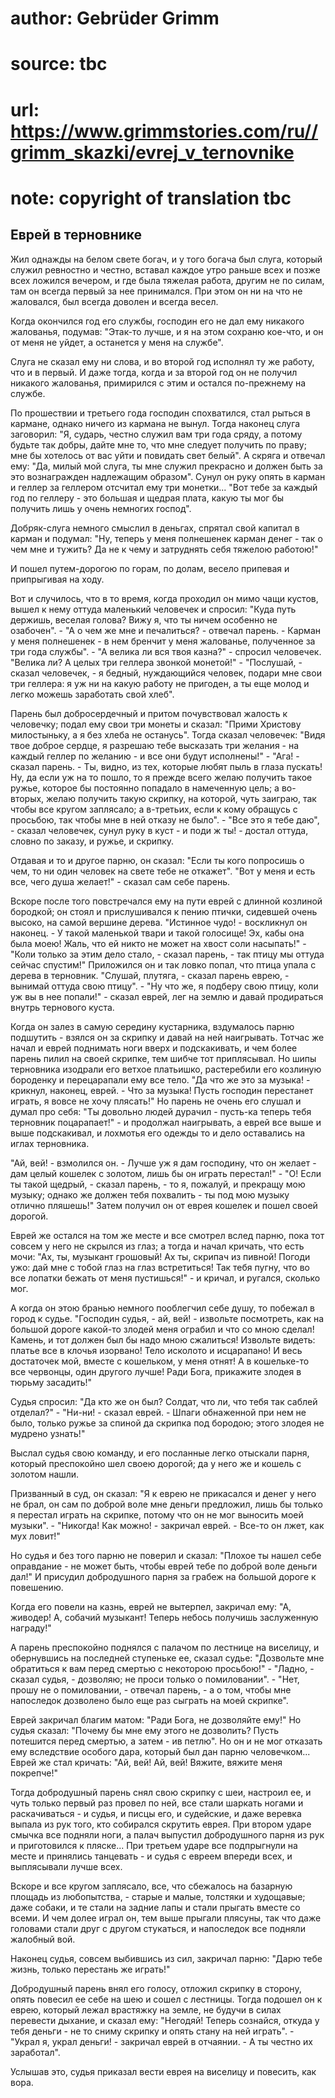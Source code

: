 # author: Gebrüder Grimm
# source: tbc
# url: https://www.grimmstories.com/ru//grimm_skazki/evrej_v_ternovnike
# note: copyright of translation tbc

## Еврей в терновнике 

Жил однажды на белом свете богач, и у того богача был слуга, который
служил ревностно и честно, вставал каждое утро раньше всех и позже всех
ложился вечером, и где была тяжелая работа, другим не по силам, там он
всегда первый за нее принимался. При этом он ни на что не жаловался, был
всегда доволен и всегда весел.

Когда окончился год его службы, господин его не дал ему никакого
жалованья, подумав: "Этак-то лучше, и я на этом сохраню кое-что, и он
от меня не уйдет, а останется у меня на службе".

Слуга не сказал ему ни слова, и во второй год исполнял ту же работу, что
и в первый. И даже тогда, когда и за второй год он не получил никакого
жалованья, примирился с этим и остался по-прежнему на службе.

По прошествии и третьего года господин спохватился, стал рыться в
кармане, однако ничего из кармана не вынул. Тогда наконец слуга
заговорил: "Я, сударь, честно служил вам три года сряду, а потому
будьте так добры, дайте мне то, что мне следует получить по праву; мне
бы хотелось от вас уйти и повидать свет белый". А скряга и отвечал ему:
"Да, милый мой слуга, ты мне служил прекрасно и должен быть за это
вознагражден надлежащим образом". Сунул он руку опять в карман и геллер
за геллером отсчитал ему три монетки... "Вот тебе за каждый год по
геллеру - это большая и щедрая плата, какую ты мог бы получить лишь у
очень немногих господ".

Добряк-слуга немного смыслил в деньгах, спрятал свой капитал в карман и
подумал: "Ну, теперь у меня полнешенек карман денег - так о чем мне и
тужить? Да не к чему и затруднять себя тяжелою работою!"

И пошел путем-дорогою по горам, по долам, весело припевая и припрыгивая
на ходу.

Вот и случилось, что в то время, когда проходил он мимо чащи кустов,
вышел к нему оттуда маленький человечек и спросил: "Куда путь держишь,
веселая голова? Вижу я, что ты ничем особенно не озабочен". - "А о чем
же мне и печалиться? - отвечал парень. - Карман у меня полнешенек - в
нем бренчит у меня жалованье, полученное за три года службы". - "А
велика ли вся твоя казна?" - спросил человечек. "Велика ли? А целых
три геллера звонкой монетой!" - "Послушай, - сказал человечек, - я
бедный, нуждающийся человек, подари мне свои три геллера: я уж ни на
какую работу не пригоден, а ты еще молод и легко можешь заработать свой
хлеб".

Парень был добросердечный и притом почувствовал жалость к человечку;
подал ему свои три монеты и сказал: "Прими Христову милостыньку, а я
без хлеба не останусь". Тогда сказал человечек: "Видя твое доброе
сердце, я разрешаю тебе высказать три желания - на каждый геллер по
желанию - и все они будут исполнены!" - "Ага! - сказал парень. - Ты,
видно, из тех, которые любят пыль в глаза пускать! Ну, да если уж на то
пошло, то я прежде всего желаю получить такое ружье, которое бы
постоянно попадало в намеченную цель; а во-вторых, желаю получить такую
скрипку, на которой, чуть заиграю, так чтобы все кругом заплясало; а
в-третьих, если к кому обращусь с просьбою, так чтобы мне в ней отказу
не было". - "Все это я тебе даю", - сказал человечек, сунул руку в
куст - и поди ж ты! - достал оттуда, словно по заказу, и ружье, и
скрипку.

Отдавая и то и другое парню, он сказал: "Если ты кого попросишь о чем,
то ни один человек на свете тебе не откажет". "Вот у меня и есть все,
чего душа желает!" - сказал сам себе парень.

Вскоре после того повстречался ему на пути еврей с длинной козлиной
бородкой; он стоял и прислушивался к пению птички, сидевшей очень
высоко, на самой вершине дерева. "Истинное чудо! - воскликнул он
наконец. - У такой маленькой твари и такой голосище! Эх, кабы она была
моею! Жаль, что ей никто не может на хвост соли насыпать!" - "Коли
только за этим дело стало, - сказал парень, - так птицу мы оттуда сейчас
спустим!" Приложился он и так ловко попал, что птица упала с дерева в
терновник. "Слушай, плутяга, - сказал парень еврею, - вынимай оттуда
свою птицу". - "Ну что же, я подберу свою птицу, коли уж вы в нее
попали!" - сказал еврей, лег на землю и давай продираться внутрь
тернового куста.

Когда он залез в самую середину кустарника, вздумалось парню подшутить -
взялся он за скрипку и давай на ней наигрывать. Тотчас же начал и еврей
поднимать ноги вверх и подскакивать, и чем более парень пилил на своей
скрипке, тем шибче тот приплясывал. Но шипы терновника изодрали его
ветхое платьишко, растеребили его козлиную бороденку и перецарапали ему
все тело. "Да что же это за музыка! - крикнул, наконец, еврей. - Что за
музыка! Пусть господин перестанет играть, я вовсе не хочу плясать!" Но
парень не очень его слушал и думал про себя: "Ты довольно людей
дурачил - пусть-ка теперь тебя терновник поцарапает!" - и продолжал
наигрывать, а еврей все выше и выше подскакивал, и лохмотья его одежды
то и дело оставались на иглах терновника.

"Ай, вей! - взмолился он. - Лучше уж я дам господину, что он желает -
дам целый кошелек с золотом, лишь бы он играть перестал!" - "О! Если
ты такой щедрый, - сказал парень, - то я, пожалуй, и прекращу мою
музыку; однако же должен тебя похвалить - ты под мою музыку отлично
пляшешь!" Затем получил он от еврея кошелек и пошел своей дорогой.

Еврей же остался на том же месте и все смотрел вслед парню, пока тот
совсем у него не скрылся из глаз; а тогда и начал кричать, что есть
мочи: "Ах, ты, музыкант грошовый! Ах ты, скрипач из пивной! Погоди ужо:
дай мне с тобой глаз на глаз встретиться! Так тебя пугну, что во все
лопатки бежать от меня пустишься!" - и кричал, и ругался, сколько мог.

А когда он этою бранью немного пооблегчил себе душу, то побежал в город
к судье. "Господин судья, - ай, вей! - извольте посмотреть, как на
большой дороге какой-то злодей меня ограбил и что со мною сделал!
Камень, и тот должен был бы надо мною сжалиться! Извольте видеть: платье
все в клочья изорвано! Тело исколото и исцарапано! И весь достаточек
мой, вместе с кошельком, у меня отнят! А в кошельке-то все червонцы,
один другого лучше! Ради Бога, прикажите злодея в тюрьму засадить!"

Судья спросил: "Да кто же он был? Солдат, что ли, что тебя так саблей
отделал?" - "Ни-ни! - сказал еврей. - Шпаги обнаженной при нем не
было, только ружье за спиной да скрипка под бородою; этого злодея не
мудрено узнать!"

Выслал судья свою команду, и его посланные легко отыскали парня, который
преспокойно шел своею дорогой; да у него же и кошель с золотом нашли.

Призванный в суд, он сказал: "Я к еврею не прикасался и денег у него не
брал, он сам по доброй воле мне деньги предложил, лишь бы только я
перестал играть на скрипке, потому что он не мог выносить моей
музыки". - "Никогда! Как можно! - закричал еврей. - Все-то он лжет,
как мух ловит!"

Но судья и без того парню не поверил и сказал: "Плохое ты нашел себе
оправдание - не может быть, чтобы еврей тебе по доброй воле деньги
дал!" И присудил добродушного парня за грабеж на большой дороге к
повешению.

Когда его повели на казнь, еврей не вытерпел, закричал ему: "А,
живодер! А, собачий музыкант! Теперь небось получишь заслуженную
награду!"

А парень преспокойно поднялся с палачом по лестнице на виселицу, и
обернувшись на последней ступеньке ее, сказал судье: "Дозвольте мне
обратиться к вам перед смертью с некоторою просьбою!" - "Ладно, -
сказал судья, - дозволяю; не проси только о помиловании". - "Нет,
прошу не о помиловании, - отвечал парень, - а о том, чтобы мне
напоследок дозволено было еще раз сыграть на моей скрипке".

Еврей закричал благим матом: "Ради Бога, не дозволяйте ему!" Но судья
сказал: "Почему бы мне ему этого не дозволить? Пусть потешится перед
смертью, а затем - ив петлю". Но он и не мог отказать ему вследствие
особого дара, который был дан парню человечком... Еврей же стал кричать:
"Ай, вей! Ай, вей! Вяжите, вяжите меня покрепче!"

Тогда добродушный парень снял свою скрипку с шеи, настроил ее, и чуть
только первый раз провел по ней, все стали шаркать ногами и
раскачиваться - и судья, и писцы его, и судейские, и даже веревка выпала
из рук того, кто собирался скрутить еврея. При втором ударе смычка все
подняли ноги, а палач выпустил добродушного парня из рук и приготовился
к пляске... При третьем ударе все подпрыгнули на месте и принялись
танцевать - и судья с евреем впереди всех, и выплясывали лучше всех.

Вскоре и все кругом заплясало, все, что сбежалось на базарную площадь из
любопытства, - старые и малые, толстяки и худощавые; даже собаки, и те
стали на задние лапы и стали прыгать вместе со всеми. И чем долее играл
он, тем выше прыгали плясуны, так что даже головами стали друг с другом
стукаться, и напоследок все подняли жалобный вой.

Наконец судья, совсем выбившись из сил, закричал парню: "Дарю тебе
жизнь, только перестань же играть!"

Добродушный парень внял его голосу, отложил скрипку в сторону, опять
повесил ее себе на шею и сошел с лестницы. Тогда подошел он к еврею,
который лежал врастяжку на земле, не будучи в силах перевести дыхание, и
сказал ему: "Негодяй! Теперь сознайся, откуда у тебя деньги - не то
сниму скрипку и опять стану на ней играть". - "Украл я, украл
деньги! - закричал еврей в отчаянии. - А ты честно их заработал".

Услышав это, судья приказал вести еврея на виселицу и повесить, как
вора.
